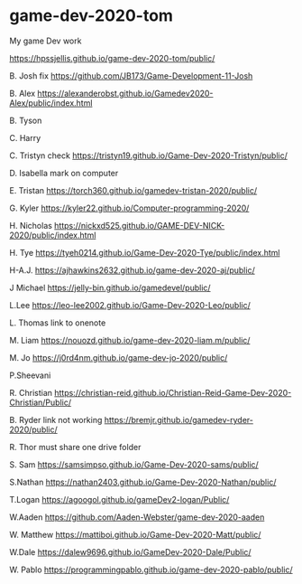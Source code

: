 # game-dev-2020-tom
My game Dev work



https://hpssjellis.github.io/game-dev-2020-tom/public/




B. Josh    fix https://github.com/JB173/Game-Development-11-Josh

B. Alex   https://alexanderobst.github.io/Gamedev2020-Alex/public/index.html

B. Tyson  

C. Harry  

C. Tristyn check  https://tristyn19.github.io/Game-Dev-2020-Tristyn/public/

D. Isabella  mark on computer

E. Tristan   https://torch360.github.io/gamedev-tristan-2020/public/

G. Kyler     https://kyler22.github.io/Computer-programming-2020/

H. Nicholas   https://nickxd525.github.io/GAME-DEV-NICK-2020/public/index.html

H. Tye  https://tyeh0214.github.io/Game-Dev-2020-Tye/public/index.html

H-A.J.   https://ajhawkins2632.github.io/game-dev-2020-aj/public/

J Michael  https://jelly-bin.github.io/gamedevel/public/

L.Lee   https://leo-lee2002.github.io/Game-Dev-2020-Leo/public/

L. Thomas  link to onenote

M. Liam   https://nouozd.github.io/game-dev-2020-liam.m/public/

M. Jo     https://j0rd4nm.github.io/game-dev-jo-2020/public/

P.Sheevani

R. Christian    https://christian-reid.github.io/Christian-Reid-Game-Dev-2020-Christian/Public/

B. Ryder    link not working          https://bremjr.github.io/gamedev-ryder-2020/public/

R. Thor   must share one drive folder

S. Sam    https://samsimpso.github.io/Game-Dev-2020-sams/public/

S.Nathan     https://nathan2403.github.io/Game-Dev-2020-Nathan/public/


T.Logan   https://agoogol.github.io/gameDev2-logan/Public/

W.Aaden   https://github.com/Aaden-Webster/game-dev-2020-aaden


W. Matthew    https://mattiboi.github.io/Game-Dev-2020-Matt/public/


W.Dale    https://dalew9696.github.io/GameDev-2020-Dale/Public/

W. Pablo    https://programmingpablo.github.io/game-dev-2020-pablo/public/







